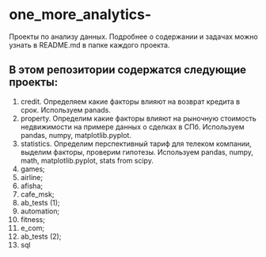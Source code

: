 # one_more_analytics-
Проекты по анализу данных. Подробнее о содержании и задачах можно узнать в README.md в папке каждого проекта. 

## В этом репозитории содержатся следующие проекты:
1. credit. Определяем какие факторы влияют на возврат кредита в срок. Используем panads.
2. property. Определим какие факторы влияют на рыночную стоимость недвижимости на примере данных о сделках в СПб. Используем pandas, numpy, matplotlib.pyplot.
3. statistics. Определим перспективный тариф для телеком компании, выделим факторы, проверим гипотезы. Используем pandas, numpy, math, matplotlib.pyplot, stats from scipy.
4. games;
5. airline;
6. afisha;
7. cafe_msk;
8. ab_tests (1);
9. automation;
10. fitness;
11. e_com;
12. ab_tests (2);
13. sql
